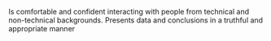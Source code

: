 Is comfortable and confident interacting with people from technical and non-technical backgrounds. Presents data and conclusions in a truthful and appropriate manner